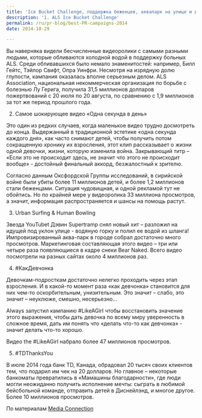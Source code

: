 ```yaml
---
title: 'Ice Bucket Challenge, поддержка беженцев, аквапарк на улице и другие кампании 2014'
description: '1. ALS Ice Bucket Challenge'
permalink: /ru/pr-blog/best-PR-campaigns-2014
date: 2014-10-29

---
```


Вы наверняка видели бесчисленные видеоролики с самыми разными людьми, которые обливаются холодной водой в поддержку больных ALS. Среди обливавшихся было немало знаменитостей: например, Билл Гейтс, Тэйлор Свифт, Опра Уинфри. Несмотря на изрядную долю глупости, кампания оказалась вполне серьезным делом. ALS Association, национальная некоммерческая организация по борьбе с болезнью Лу Герига, получила 31,5 миллионов долларов пожертвований с 20 июля по 20 августа, по сравнению с 1,9 миллионов за тот же период прошлого года.

2. Самое шокирующее видео «Одна секунда в день»

Это один из редких случаев, когда маленькое видео трудно досмотреть до конца. Выдержанный в традиционной эстетике «одна секунда каждого дня», как часто снимают детей, чтобы получить потом сокращенную хронику их взросления, этот клип рассказывает о жизни одной девочки, жизни, которую изменила война. Закрывающий титр – «Если это не происходит здесь, не значит что этого не происходит вообще» - достойный финальный аккорд, безжалостный к зрителю.

Согласно данным Оксфордской Группы исследований, в сирийской войне были убиты более 11 миллионов детей, и более 1,2 миллионов стали беженцами. Ситуация чудовищная, и одной рекламой тут не обойтись. Но по крайней мере у видеоролика 33 миллиона просмотров, а значит, информация распространяется и шансы на помощь растут.

3. Urban Surfing & Human Bowling

Звезда YouTubet  Дэвин Supertramp снял новый хит – разложил на идущей под уклон улице  - водяную горку и полил ее водой из шланга! Импровизированный аква-парк в городе собрал достаточно много просмотров. Маркетинговая составляющая этого видео – три или четыре раза появляющиеся в кадре снеки Bear Naked. Всего видео посмотрели на разных сайтах около 4 миллионов раз.

4. #КакДевчонка

Девочкам-подросткам достаточно нелегко проходить через этап взросления. И в какой-то момент раза «как девчонка» становится для них чем-то оскорбительным, унизительным. Это значит – слабо, это значит – неуклюже, смешно, несерьезно…

Always запустил кампанию  #LikeAGirl чтобы восстановить значение этого выражения, чтобы дать девочка по всему миру уверенность в сложное время, дать им понять что «делать что-то как девчонка» - значит делать что-то хорошо.

Видео the #LikeAGirl набрало более 47 миллионов просмотров.

5. #TDThanksYou

В июле 2014 года банк TD, Канада, обрадовал 20 тысяч своих клиентов тем, что подарил им чек на 20 долларов. Но главное – некоторые банкоматы превратились в «Мамашины благодарности», где люди могли неожиданно получить исполнение мечты: сыграть в любимой бейсбольной команде, отправить детей в Диснейлэнд, и  многое другое. Более 10 миллионов просмотров.

По материалам <a href="http://blogs.imediaconnection.com/blog/2014/08/21/5-of-the-most-effective-pr-campaigns-of-2014/">Media Connection</a>

